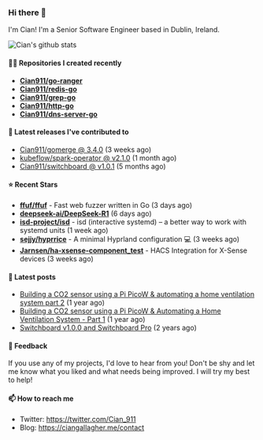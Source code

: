 ### Hi there 👋

I'm Cian! I'm a Senior Software Engineer based in Dublin, Ireland.

![Cian's github stats](https://github-readme-stats.vercel.app/api?username=CIan911&theme=dracula&show_icons=true)

#### 👨‍💻 Repositories I created recently
- **[Cian911/go-ranger](https://github.com/Cian911/go-ranger)**
- **[Cian911/redis-go](https://github.com/Cian911/redis-go)**
- **[Cian911/grep-go](https://github.com/Cian911/grep-go)**
- **[Cian911/http-go](https://github.com/Cian911/http-go)**
- **[Cian911/dns-server-go](https://github.com/Cian911/dns-server-go)**

#### 🚀 Latest releases I've contributed to


- [Cian911/gomerge @ 3.4.0](https://github.com/Cian911/gomerge/releases/tag/3.4.0) (3 weeks ago)
- [kubeflow/spark-operator @ v2.1.0](https://github.com/kubeflow/spark-operator/releases/tag/v2.1.0) (1 month ago)
- [Cian911/switchboard @ v1.0.1](https://github.com/Cian911/switchboard/releases/tag/v1.0.1) (5 months ago)

#### ⭐ Recent Stars


- **[ffuf/ffuf](https://github.com/ffuf/ffuf)** - Fast web fuzzer written in Go (3 days ago)
- **[deepseek-ai/DeepSeek-R1](https://github.com/deepseek-ai/DeepSeek-R1)** (6 days ago)
- **[isd-project/isd](https://github.com/isd-project/isd)** - isd (interactive systemd) – a better way to work with systemd units (1 week ago)
- **[sejjy/hyprrice](https://github.com/sejjy/hyprrice)** - A minimal Hyprland configuration 💻 (3 weeks ago)
- **[Jarnsen/ha-xsense-component_test](https://github.com/Jarnsen/ha-xsense-component_test)** - HACS Integration for X-Sense devices (3 weeks ago)

#### 📄 Latest posts
- [Building a CO2 sensor using a Pi PicoW &amp; automating a home ventilation system part 2](https://ciangallagher.me/2023/11/27/Co2-sensor-using-tiny-go-part-2/) (1 year ago)
- [Building a CO2 sensor using a Pi PicoW &amp; Automating a Home Ventilation System - Part 1](https://ciangallagher.me/2023/11/04/custom-co2-sensor-using-using-pi-picow/) (1 year ago)
- [Switchboard v1.0.0 and Switchboard Pro](https://ciangallagher.me/2022/09/17/Switchboard-v1-and-pro/) (2 years ago)

#### 💬 Feedback

If you use any of my projects, I'd love to hear from you! Don't be shy and let me know what you liked
and what needs being improved. I will try my best to help!

#### 📫 How to reach me

- Twitter: https://twitter.com/Cian_911
- Blog: https://ciangallagher.me/contact
